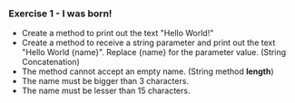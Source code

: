 ### Exercise 1 - I was born!

- Create a method to print out the text "Hello World!"
- Create a method to receive a string parameter and print out the text "Hello World {name}". Replace {name} for the parameter value. (String Concatenation)
- The method cannot accept an empty name. (String method **length**)
- The name must be bigger than 3 characters.
- The name must be lesser than 15 characters.
